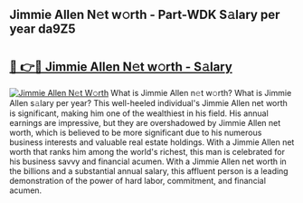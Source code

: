 ## Jimmie Allen N𝚎t w𝚘rth - Part-WDK S𝚊lary per year da9Z5

# <h2><a href="http://gc3cl9y.nevu.top/?p=Jimmie+Allen">🔗 👉🔴 Jimmie Allen N𝚎t w𝚘rth - S𝚊lary</a></h2>

[![Jimmie Allen N𝚎t W𝚘rth](https://i.imgur.com/Oavwk0R.jpeg)](http://gc3cl9y.nevu.top/?p=Jimmie+Allen)
What is Jimmie Allen n𝚎t w𝚘rth? What is Jimmie Allen s𝚊lary per year?
This well-heeled individual's Jimmie Allen net worth is significant, making him one of the wealthiest in his field. His annual earnings are impressive, but they are overshadowed by Jimmie Allen net worth, which is believed to be more significant due to his numerous business interests and valuable real estate holdings. With a Jimmie Allen net worth that ranks him among the world's richest, this man is celebrated for his business savvy and financial acumen. With a Jimmie Allen net worth in the billions and a substantial annual salary, this affluent person is a leading demonstration of the power of hard labor, commitment, and financial acumen.
